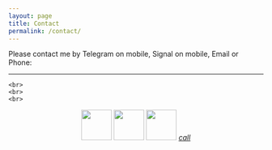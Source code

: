 ```yaml
---
layout: page
title: Contact
permalink: /contact/
---
```


<div>
  <a>Please contact me by Telegram on mobile, Signal on mobile, Email or Phone:</a>
  <hr>

    <br>
    <br>
    <br>


<div class="buttons">
    <p style="text-align: center;">
      <!--<a href="tg://user?id=648824384">-->
        <a href="https://t.me/IvanDaowiz"><img src="../assets/img/telegram.png" height="60" width="60"></a>
      <a href="intent://+27604024843#Intent;scheme=smsto;package=org.thoughtcrime.securesms;action=android.intent.action.SENDTO;end"><img src="../assets/img/signal.png" height="60" width="60"></a>
      <a href="mailto:infinite22@gmail.com"><img src="../assets/img/mail.png" height="60" width="60"></a>
      <a href="tel:+27-060-402-4843" class="btn-floating green accent-4  btn-large"><i class="large material-icons">call</i></a>
    </p>

</div>
</div>



<!--
Deprecated:
<a href="https://api.whatsapp.com/send?phone=27604024843"><img src="../assets/img/whatsapp.png" height="42" width="42"></a>-->



<!--<li><a href="../contact" class="btn-floating green accent-4  btn-large"><i class="large material-icons">call</i></a></li>-->
<!--<p>Daowiz serves individuals, SME’s, corporations, organizations, communities and ecosystems in all sectors, anywhere in the world, constantly gaining a broader and deeper perspective of the living world as one whole integrated system. We believe that all life has a critical role to play and that the more we become aware and learn about each other -the better all of our futures will be.</p>
-->
